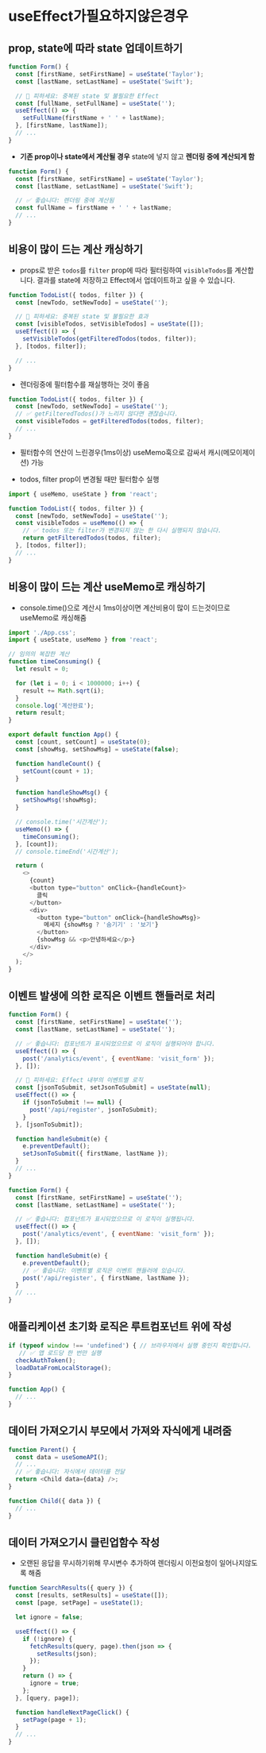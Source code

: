 # useEffect가필요하지않은경우

## prop, state에 따라 state 업데이트하기

```js
function Form() {
  const [firstName, setFirstName] = useState('Taylor');
  const [lastName, setLastName] = useState('Swift');

  // 🔴 피하세요: 중복된 state 및 불필요한 Effect
  const [fullName, setFullName] = useState('');
  useEffect(() => {
    setFullName(firstName + ' ' + lastName);
  }, [firstName, lastName]);
  // ...
}
```

- **기존 prop이나 state에서 계산될 경우** state에 넣지 않고 **렌더링 중에 계산되게 함**

```js
function Form() {
  const [firstName, setFirstName] = useState('Taylor');
  const [lastName, setLastName] = useState('Swift');

  // ✅ 좋습니다: 렌더링 중에 계산됨
  const fullName = firstName + ' ' + lastName;
  // ...
}
```

## 비용이 많이 드는 계산 캐싱하기

- props로 받은 `todos`를 `filter` prop에 따라 필터링하여 `visibleTodos`를 계산합니다. 결과를 state에 저장하고 Effect에서 업데이트하고 싶을 수 있습니다.

```js
function TodoList({ todos, filter }) {
  const [newTodo, setNewTodo] = useState('');

  // 🔴 피하세요: 중복된 state 및 불필요한 효과
  const [visibleTodos, setVisibleTodos] = useState([]);
  useEffect(() => {
    setVisibleTodos(getFilteredTodos(todos, filter));
  }, [todos, filter]);

  // ...
}
```

- 렌더링중에 필터함수를 재실행하는 것이 좋음

```js
function TodoList({ todos, filter }) {
  const [newTodo, setNewTodo] = useState('');
  // ✅ getFilteredTodos()가 느리지 않다면 괜찮습니다.
  const visibleTodos = getFilteredTodos(todos, filter);
  // ...
}
```

- 필터함수의 연산이 느린경우(1ms이상) useMemo훅으로 감싸서 캐시(메모이제이션) 가능

- todos, filter prop이 변경될 때만 필터함수 실행

```js
import { useMemo, useState } from 'react';

function TodoList({ todos, filter }) {
  const [newTodo, setNewTodo] = useState('');
  const visibleTodos = useMemo(() => {
    // ✅ todos 또는 filter가 변경되지 않는 한 다시 실행되지 않습니다.
    return getFilteredTodos(todos, filter);
  }, [todos, filter]);
  // ...
}
```

## 비용이 많이 드는 계산 useMemo로 캐싱하기

- console.time()으로 계산시 1ms이상이면 계산비용이 많이 드는것이므로 useMemo로 캐싱해줌

```js
import './App.css';
import { useState, useMemo } from 'react';

// 임의의 복잡한 계산
function timeConsuming() {
  let result = 0;

  for (let i = 0; i < 1000000; i++) {
    result += Math.sqrt(i);
  }
  console.log('계산완료');
  return result;
}

export default function App() {
  const [count, setCount] = useState(0);
  const [showMsg, setShowMsg] = useState(false);

  function handleCount() {
    setCount(count + 1);
  }

  function handleShowMsg() {
    setShowMsg(!showMsg);
  }

  // console.time('시간계산');
  useMemo(() => {
    timeConsuming();
  }, [count]);
  // console.timeEnd('시간계산');

  return (
    <>
      {count}
      <button type="button" onClick={handleCount}>
        클릭
      </button>
      <div>
        <button type="button" onClick={handleShowMsg}>
          메세지 {showMsg ? '숨기기' : '보기'}
        </button>
        {showMsg && <p>안녕하세요</p>}
      </div>
    </>
  );
}
```

## 이벤트 발생에 의한 로직은 이벤트 핸들러로 처리

```js
function Form() {
  const [firstName, setFirstName] = useState('');
  const [lastName, setLastName] = useState('');

  // ✅ 좋습니다: 컴포넌트가 표시되었으므로 이 로직이 실행되어야 합니다.
  useEffect(() => {
    post('/analytics/event', { eventName: 'visit_form' });
  }, []);

  // 🔴 피하세요: Effect 내부의 이벤트별 로직
  const [jsonToSubmit, setJsonToSubmit] = useState(null);
  useEffect(() => {
    if (jsonToSubmit !== null) {
      post('/api/register', jsonToSubmit);
    }
  }, [jsonToSubmit]);

  function handleSubmit(e) {
    e.preventDefault();
    setJsonToSubmit({ firstName, lastName });
  }
  // ...
}
```

```js
function Form() {
  const [firstName, setFirstName] = useState('');
  const [lastName, setLastName] = useState('');

  // ✅ 좋습니다: 컴포넌트가 표시되었으므로 이 로직이 실행됩니다.
  useEffect(() => {
    post('/analytics/event', { eventName: 'visit_form' });
  }, []);

  function handleSubmit(e) {
    e.preventDefault();
    // ✅ 좋습니다: 이벤트별 로직은 이벤트 핸들러에 있습니다.
    post('/api/register', { firstName, lastName });
  }
  // ...
}
```

## 애플리케이션 초기화 로직은 루트컴포넌트 위에 작성

```js
if (typeof window !== 'undefined') { // 브라우저에서 실행 중인지 확인합니다.
   // ✅ 앱 로드당 한 번만 실행
  checkAuthToken();
  loadDataFromLocalStorage();
}

function App() {
  // ...
}
```

## 데이터 가져오기시 부모에서 가져와 자식에게 내려줌

```js
function Parent() {
  const data = useSomeAPI();
  // ...
  // ✅ 좋습니다: 자식에서 데이터를 전달
  return <Child data={data} />;
}

function Child({ data }) {
  // ...
}
```

## 데이터 가져오기시 클린업함수 작성

- 오랜된 응답을 무시하기위해 무시변수 추가하여 렌더링시 이전요청이 일어나지않도록 해줌

```js
function SearchResults({ query }) {
  const [results, setResults] = useState([]);
  const [page, setPage] = useState(1);

  let ignore = false;

  useEffect(() => {
    if (!ignore) {
      fetchResults(query, page).then(json => {
        setResults(json);
      });
    }
    return () => {
      ignore = true;
    };
  }, [query, page]);

  function handleNextPageClick() {
    setPage(page + 1);
  }
  // ...
}
```
